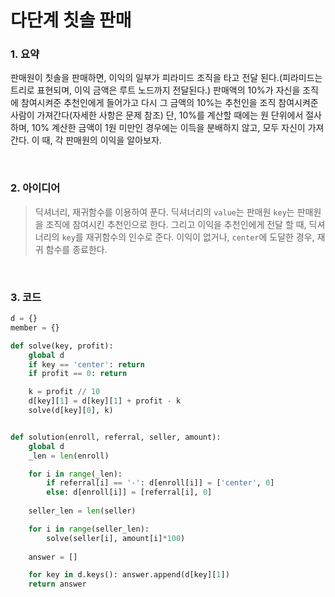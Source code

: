 #  다단계 칫솔 판매

### 1. 요약

판매원이 칫솔을 판매하면, 이익의 일부가 피라미드 조직을 타고 전달 된다.(피라미드는 트리로 표현되며, 이익 금액은 루트 노드까지 전달된다.) 판매액의 10%가 자신을 조직에 참여시켜준 추천인에게 들어가고 다시 그 금액의 10%는 추천인을 조직 참여시켜준 사람이 가져간다(자세한 사항은 문제 참조) 단, 10%를 계산할 때에는 원 단위에서 절사하며, 10% 계산한 금액이 1원 미만인 경우에는 이득을 분배하지 않고, 모두 자신이 가져간다. 이 때, 각 판매원의 이익을 알아보자.

<br/>

### 2. 아이디어

> 딕셔너리, 재귀함수를 이용하여 푼다. 딕셔너리의 `value`는 판매원 `key`는 판매원을 조직에 참여시킨 추천인으로 한다. 그리고 이익을 추천인에게 전달 할 때, 딕셔너리의 `key`를 재귀함수의 인수로 준다. 이익이 없거나, `center`에 도달한 경우, 재귀 함수를 종료한다.

<br/>

### 3. 코드

```python
d = {}
member = {}

def solve(key, profit):
    global d
    if key == 'center': return
    if profit == 0: return

    k = profit // 10
    d[key][1] = d[key][1] + profit - k
    solve(d[key][0], k)


def solution(enroll, referral, seller, amount):
    global d
    _len = len(enroll)

    for i in range(_len):
        if referral[i] == '-': d[enroll[i]] = ['center', 0]
        else: d[enroll[i]] = [referral[i], 0]
    
    seller_len = len(seller)

    for i in range(seller_len):
        solve(seller[i], amount[i]*100)
    
    answer = []

    for key in d.keys(): answer.append(d[key][1])
    return answer
```

 
